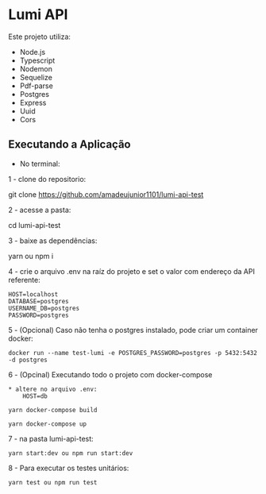 # Lumi API

Este projeto utiliza:

- Node.js
- Typescript
- Nodemon
- Sequelize
- Pdf-parse
- Postgres
- Express
- Uuid
- Cors

## Executando a Aplicação

- No terminal:

1 - clone do repositorio: 

  git clone https://github.com/amadeujunior1101/lumi-api-test

2 - acesse a pasta:

  cd lumi-api-test

3 - baixe as dependências:

  yarn ou npm i

4 - crie o arquivo .env na raíz do projeto e set o valor com endereço da API referente:

    HOST=localhost
    DATABASE=postgres
    USERNAME_DB=postgres
    PASSWORD=postgres
	
5 - (Opcional) Caso não tenha o postgres instalado, pode criar um container docker:

    docker run --name test-lumi -e POSTGRES_PASSWORD=postgres -p 5432:5432 -d postgres

6 - (Opcinal) Executando todo o projeto com docker-compose

    * altere no arquivo .env:
        HOST=db

    yarn docker-compose build

    yarn docker-compose up

7 - na pasta lumi-api-test:

	yarn start:dev ou npm run start:dev

8 - Para executar os testes unitários:

    yarn test ou npm run test

